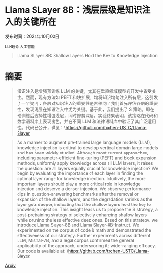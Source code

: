 # Llama SLayer 8B：浅层层级是知识注入的关键所在

发布时间：2024年10月03日

`LLM理论` `人工智能`

> Llama SLayer 8B: Shallow Layers Hold the Key to Knowledge Injection

# 摘要

> 知识注入是增强预训练 LLM 的关键，尤其在垂直领域模型的开发中备受关注。然而，现有方法如 PEFT 和块扩展，均将知识均匀注入所有层，这引发了一个疑问：各层对知识注入的重要性是否相同？我们首先评估各层的重要性，发现浅层在知识注入中尤为关键。基于此，我们提出了 S 策略，即在预训练后选择性增强浅层，同时修剪深层。实验结果表明，该策略在代码和数学语料库上表现出色，并在不同 LLM 和法律语料库中验证了其广泛适用性。代码已公开，详见：\https://github.com/txchen-USTC/Llama-Slayer

> As a manner to augment pre-trained large language models (LLM), knowledge injection is critical to develop vertical domain large models and has been widely studied. Although most current approaches, including parameter-efficient fine-tuning (PEFT) and block expansion methods, uniformly apply knowledge across all LLM layers, it raises the question: are all layers equally crucial for knowledge injection? We begin by evaluating the importance of each layer in finding the optimal layer range for knowledge injection. Intuitively, the more important layers should play a more critical role in knowledge injection and deserve a denser injection. We observe performance dips in question-answering benchmarks after the removal or expansion of the shallow layers, and the degradation shrinks as the layer gets deeper, indicating that the shallow layers hold the key to knowledge injection. This insight leads us to propose the S strategy, a post-pretraining strategy of selectively enhancing shallow layers while pruning the less effective deep ones. Based on this strategy, we introduce Llama Slayer-8B and Llama Slayer-8B-Instruct. We experimented on the corpus of code $\&$ math and demonstrated the effectiveness of our strategy. Further experiments across different LLM, Mistral-7B, and a legal corpus confirmed the general applicability of the approach, underscoring its wide-ranging efficacy. Our code is available at: \https://github.com/txchen-USTC/Llama-Slayer

[Arxiv](https://arxiv.org/abs/2410.02330)